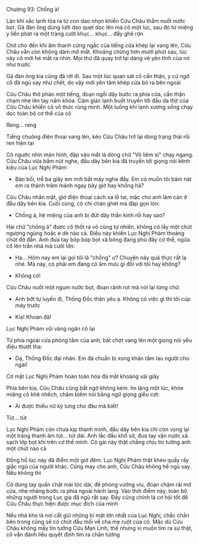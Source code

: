 




Chương 93: Chồng à!

Làn khí sắc lạnh tỏa ra từ con dao nhọn khiến Cửu Châu thầm nuốt nước bọt. Gã đàn ông dùng lưỡi dao quẹt dọc lên má cô một lúc, sau đó từ miệng y liền phát ra một tràng cười khục... khục... đầy ghê rợn

Chờ cho đến khi âm thanh cứng ngắc của tiếng cửa khép lại vang lên, Cửu Châu vẫn còn không dám mở mắt. Khoảng chừng hơn mười phút sau, lúc này cô mới hé mắt ra nhìn. Mọi thứ đã quay trở lại dáng vẻ yên tĩnh của nó như trước

Gã đàn ông kia cũng đã rời đi. Sau một lúc quan sát cô cẩn thận, y cứ ngỡ cô đã ngủ say như chết, do vậy mới yên tâm khép cửa bỏ ra bên ngoài

Cửu Châu thở phào một tiếng, đoạn ngồi dậy bước ra phía cửa, cẩn thận chạm nhẹ lên tay nắm khóa. Cảm giác lạnh buốt truyền tới đầu da thịt của Cửu Châu khiến cô vô thức rùng mình. Một luồng khí lạnh xương sống chạy dọc toàn bộ cơ thể của cô

Reng... reng

Tiếng chuông điện thoại vang lên, kéo Cửu Châu trở lại dòng trạng thái rối ren hiện tại


Cô ngước nhìn màn hình, đập vào mắt là dòng chữ "Vô liêm sỉ" chạy ngang. Cửu Châu vừa bấm nút nghe, đầu dây bên kia đã truyền tới giọng nói kênh kiệu của Lục Nghị Phàm:

- Bảo bối, trễ ba giây em mới bắt máy nghe đấy. Em có muốn tôi băm nát em ra thành trăm mảnh ngay bây giờ hay không hả?

Cửu Châu nhăn mặt, giơ điện thoại cách xa lỗ tai, mặc cho anh làm càn ở đầu dây bên kia. Cuối cùng, cô chỉ chán ghét mà đáp gọn lỏn:

- Chồng à, hệ miệng của anh bị đứt dây thần kinh rồi hay sao?

Hai chữ "chồng à" được cô thốt ra vô cùng tự nhiên, không có lấy một chút ngượng ngùng hoặc e dè nào cả. Điều này khiến Lục Nghị Phàm thoáng chút đờ đẫn. Anh đưa tay bóp bóp bọt xà bông đang phủ đầy cơ thể, ngửa cổ lên trần nhà mà cười lớn:

- Ha... Hôm nay em lại gọi tôi là "chồng" ư? Chuyện này quả thực rất lạ nhé. Mà này, có phải em đang có âm mưu gì đối với tôi hay không?

- Không có!

Cửu Châu nuốt một ngụm nước bọt, đoạn rành rọt mà nói lại từng chữ:


- Anh bớt tự luyến đi, Thống Đốc thân yêu ạ. Không có việc gì thì tôi cúp máy trước

- Kìa! Khoan đã!

Lục Nghị Phàm vội vàng ngăn cô lại

Từ phía ngoài cửa phòng tắm của anh, bất chợt vang lên một giọng nói yểu điệu thướt tha:

- Dạ, Thống Đốc đại nhân. Em đã chuẩn bị xong khăn tắm lau người cho ngài!

Cơ mặt Lục Nghị Phàm hoàn toàn hóa đá mất khoảng vài giây

Phía bên kia, Cửu Châu cũng bất ngờ không kém. Im lặng một lúc, khóe miệng cô khẽ nhếch, châm biếm nói bằng ngữ giọng giễu cợt:

- Ai được thiếu nữ kỳ lưng cho đâu mà biết!

Tút... tút

Lục Nghị Phàm còn chưa kịp thanh minh, đầu dây bên kia chỉ còn vọng lại một tràng thanh âm tút... tút dài. Anh lắc đầu khổ sở, đưa tay vặn nước xả sạch lớp bọt khí trên cơ thể mình. Cô gái này thật chẳng chịu tin tưởng anh một chút nào cả

Đồng hồ lúc này đã điểm một giờ đêm. Lục Nghị Phàm thật khéo quấy rầy giấc ngủ của người khác. Cũng may cho anh, Cửu Châu không hề ngủ say. Nếu không thì

Cô dùng tay quấn chặt mái tóc dài, đề phòng vướng víu, đoạn chậm rãi mở cửa, nhẹ nhàng bước ra phía ngoài hành lang. Vào thời điểm này, toàn bộ những người trong Lục gia đã ngủ rất say. Đây cũng chính là cơ hội tốt để Cửu Châu thực hiện được mục đích của mình

Nếu nhà kho là nơi cất giữ những bí mật lớn nhất của Lục Nghị, chắc chắn bên trong cũng sẽ có chút đầu mối về cha mẹ ruột của cô. Mặc dù Cửu Châu không mấy tin tưởng Cửu Mạn Linh, thế nhưng vì muốn tìm ra sự thật, cô vẫn đánh liều quyết định tìm ra chân tướng




